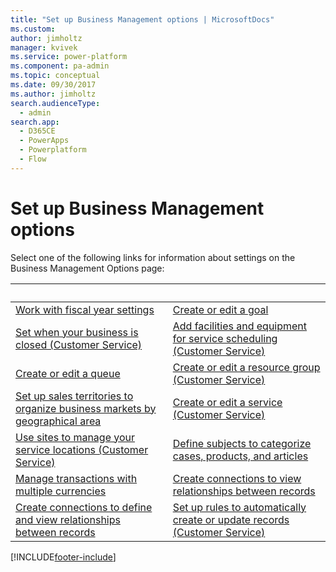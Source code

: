 ```yaml
---
title: "Set up Business Management options | MicrosoftDocs"
ms.custom: 
author: jimholtz
manager: kvivek
ms.service: power-platform
ms.component: pa-admin
ms.topic: conceptual
ms.date: 09/30/2017
ms.author: jimholtz
search.audienceType: 
  - admin
search.app:
  - D365CE
  - PowerApps
  - Powerplatform
  - Flow
---
```

# Set up Business Management options
<!-- This is a topic linked from Help and is not in the TOC. -->

Select one of the following links for information about settings on the Business Management Options page:  
  
| &nbsp; | &nbsp; |  
|-|-|  
|[Work with fiscal year settings](../admin/work-fiscal-year-settings.md)|[Create or edit a goal](/dynamics365/sales-enterprise/create-edit-goal-sales)|  
|[Set when your business is closed (Customer Service)](/dynamics365/field-service/set-when-business-closed)|[Add facilities and equipment for service scheduling (Customer Service)](/dynamics365/field-service/add-facilities-equipment-service-scheduling)|  
|[Create or edit a queue](/dynamics365/customer-service/set-up-queues-manage-activities-cases)|[Create or edit a resource group (Customer Service)](/dynamics365/field-service/create-edit-resource-group)|  
|[Set up sales territories to organize business markets by geographical area](../admin/set-up-sales-territories-organize-business-markets-geographical-area.md)|[Create or edit a service (Customer Service)](/dynamics365/field-service/create-edit-service)|  
|[Use sites to manage your service locations (Customer Service)](/dynamics365/field-service/use-sites-manage-service-locations)|[Define subjects to categorize cases, products, and articles](../admin/define-subjects-categorize-cases-products-articles.md)|  
|[Manage transactions with multiple currencies](../admin/manage-transactions-with-multiple-currencies.md)|[Create connections to view relationships between records](/dynamics365/customerengagement/on-premises/basics/create-connections-view-relationships-between-records)|  
|[Create connections to define and view relationships between records](/dynamics365/customerengagement/on-premises/basics/create-connections-view-relationships-between-records)|[Set up rules to automatically create or update records (Customer Service)](/dynamics365/customer-service/set-up-rules-to-automatically-create-or-update-records)|


[!INCLUDE[footer-include](../includes/footer-banner.md)]